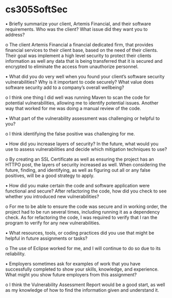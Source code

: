 # cs305SoftSec
•	Briefly summarize your client, Artemis Financial, and their software requirements. Who was the client? What issue did they want you to address?

o	The client Artemis Financial a financial dedicated firm, that provides financial services to their client base, based on the need of their clients. Their goal was implement a high level security to protect their clients information as well any data that is being transferred that it is secured and encrypted to eliminate the access from unauthorize personnel.

•	What did you do very well when you found your client’s software security vulnerabilities? Why is it important to code securely? What value does software security add to a company’s overall wellbeing?

o	I think one thing I did well was running Maven to scan the code for potential vulnerabilities, allowing me to identify potential issues. Another way that worked for me was doing a manual review of the code.

•	What part of the vulnerability assessment was challenging or helpful to you?

o	I think identifying the false positive was challenging for me.

•	How did you increase layers of security? In the future, what would you use to assess vulnerabilities and decide which mitigation techniques to use?

o	By creating an SSL Certificate as well as ensuring the project has an HTTPO post, the layers of security increased as well. When considering the future, finding, and identifying, as well as figuring out all or any false positives, will be a good strategy to apply.

•	How did you make certain the code and software application were functional and secure? After refactoring the code, how did you check to see whether you introduced new vulnerabilities?

o	For me to be able to ensure the code was secure and in working order, the project had to be run several times, including running it as a dependency check. As for refactoring the code, I was required to verify that I ran the program to verify for any new vulnerabilities.

•	What resources, tools, or coding practices did you use that might be helpful in future assignments or tasks?

o	The use of Eclipse worked for me, and I will continue to do so due to its reliability.

•	Employers sometimes ask for examples of work that you have successfully completed to show your skills, knowledge, and experience. What might you show future employers from this assignment?

o	I think the Vulnerability Assessment Report would be a good start, as well as my knowledge of how to find the information given and understand it.
